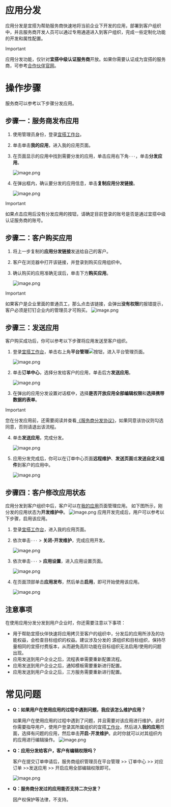 # 应用分发

应用分发是宜搭为帮助服务商快速地将当前企业下开发的应用，部署到客户组织中，并且服务商开发人员可以通过专用通道进入到客户组织，完成一些定制化功能的开发和属性配置。
> [!IMPORTANT]
> 应用分发功能，仅针对**宜搭中级认证服务商**开放。如果你需要认证成为宜搭的服务商，可参考[合作伙伴官网](https://www.aliwork.com/o/aliwork_partner)。

# 操作步骤
服务商可以参考以下步骤分发应用。
## 步骤一：服务商发布应用

1. 使用管理员身份，登录[宜搭工作台](https://www.aliwork.com/workPlatform)。
2. 单击单击**我的应用**，进入我的应用页面。
3. 在页面显示的应用中找到需要分发的应用，单击应用右下角`···`，单击**分发应用**。

    ![image.png](https://cdn.nlark.com/yuque/0/2023/png/2692022/1701933480280-57b7ecf2-d894-4a02-a251-e6f194637e74.png#averageHue=%23fdfcfc&clientId=uc5351c22-3853-4&from=paste&height=486&id=u7bb80089&originHeight=971&originWidth=1328&originalType=binary&ratio=2&rotation=0&showTitle=false&size=163835&status=done&style=none&taskId=ud21b5163-f5ee-44b3-badf-917896af301&title=&width=664)

4. 在弹出框内，确认要分发的应用信息，单击**复制应用分发链接**。

    ![image.png](https://cdn.nlark.com/yuque/0/2023/png/2692022/1701935327679-ed2fcecc-f6f7-4cf5-b937-9803190d8894.png#averageHue=%235c5c5a&clientId=uf9448a30-94db-4&from=paste&height=409&id=ueef72b25&originHeight=1054&originWidth=1210&originalType=binary&ratio=2&rotation=0&showTitle=false&size=102266&status=done&style=none&taskId=u39432908-704e-4e9c-b1b0-038a306c6ec&title=&width=469)

  > [!IMPORTANT]
  > 如果点击应用后没有分发应用的按钮，请确定目前登录的账号是否是通过宜搭中级认证服务商的账号。

## 步骤二：客户购买应用

1. 将上一步复制的**应用分发链接**发送给自己的客户。
2. 客户在浏览器中打开该链接，并登录到购买应用组织中。
3. 确认购买的应用准确无误后，单击下方**购买应用**。

    ![image.png](https://cdn.nlark.com/yuque/0/2023/png/2692022/1701936643661-122bd73d-98fc-480d-ac57-2256e0aaf113.png#averageHue=%2323c069&clientId=uf9448a30-94db-4&from=paste&height=489&id=u60c95ed4&originHeight=977&originWidth=1338&originalType=binary&ratio=2&rotation=0&showTitle=false&size=121259&status=done&style=none&taskId=u8d89de79-47af-46cd-92c0-07355f9d39f&title=&width=669)

> [!IMPORTANT]
> 如果客户是企业里面的普通员工，那么点击该链接，会弹出**没有权限**的报错提示，客户必须是钉钉企业内的管理员才可购买。
> ![image.png](https://cdn.nlark.com/yuque/0/2021/png/12557623/1611986793354-4f75e14a-1eda-4af8-8ae7-ba2116583034.png#averageHue=%23f1f5f6&height=521&id=sZfeh&originHeight=408&originWidth=924&originalType=binary&ratio=1&rotation=0&showTitle=false&size=85422&status=done&style=shadow&title=&width=1181)

## 步骤三：发送应用
客户购买成功后，你可以参考以下步骤将应用发送至客户组织。

1. 登录[宜搭工作台](https://www.aliwork.com/workPlatform)，单击右上角**平台管理**![](https://cdn.nlark.com/yuque/0/2023/png/2692022/1701937051434-ed6596d8-7ca9-4566-9aa5-5c381c2d5d1e.png#averageHue=%23656a6d&clientId=uf9448a30-94db-4&from=paste&id=ue875b33f&originHeight=20&originWidth=20&originalType=url&ratio=2&rotation=0&showTitle=false&status=done&style=shadow&taskId=ucb8ce105-381f-43b1-9024-653a3d45323&title=)按钮，进入平台管理页面。

    ![image.png](https://cdn.nlark.com/yuque/0/2023/png/2692022/1701937079294-ebaa675e-475e-4c45-8a34-97b4b223ce7a.png#averageHue=%23f9ce5f&clientId=uf9448a30-94db-4&from=paste&height=480&id=ubc4936ce&originHeight=959&originWidth=1459&originalType=binary&ratio=2&rotation=0&showTitle=false&size=396218&status=done&style=none&taskId=u1a5053b5-15bf-407e-b088-91d118607f2&title=&width=729.5)

2. 单击**订单中心**，选择分发给客户的应用，单击后方**发送应用**。

    ![image.png](https://cdn.nlark.com/yuque/0/2023/png/2692022/1701937221940-12e13145-da9f-4ce6-81ba-cdc77fff882f.png#averageHue=%23fdfcfc&clientId=uf9448a30-94db-4&from=paste&height=721&id=uc4a19a1e&originHeight=1442&originWidth=3108&originalType=binary&ratio=2&rotation=0&showTitle=false&size=239803&status=done&style=none&taskId=u466e9fe6-946a-41ac-9025-851e81191f1&title=&width=1554)

3. 在弹出的应用分发设置对话框中，选择**是否开放应用全部编辑权限**和**选择携带数据的表单**。

> [!IMPORTANT]
> 您在分发应用前，还需要阅读并查看[《服务商分发协议》](https://www.yuque.com/yida/support/rta1izrlucw1oslz?spm=a2q5o.26874317.0.0)，如果同意该协议则勾选同意，否则请退出该流程。


4. 单击**发送应用**，完成分发。

    ![image.png](https://cdn.nlark.com/yuque/0/2023/png/2692022/1701938182229-1f43c0fd-68a8-4603-8336-32388a60d57b.png#averageHue=%23b7b7b7&clientId=uf9448a30-94db-4&from=paste&height=695&id=ufa35c9de&originHeight=1390&originWidth=3080&originalType=binary&ratio=2&rotation=0&showTitle=false&size=326165&status=done&style=none&taskId=ufc30d357-6fe4-4fb6-b891-51851fd6765&title=&width=1540)

5. 应用分发完成后，你可以在订单中心页面**远程维护**、**发送页面**或**发送自定义组件**到客户的应用中。

    ![image.png](https://cdn.nlark.com/yuque/0/2023/png/2692022/1701940943311-d3d1e012-9f3a-4494-ad9c-10ba658216bd.png#averageHue=%23fdfdfd&clientId=ua3752883-ad0d-4&from=paste&height=912&id=u6ba03864&originHeight=1824&originWidth=3076&originalType=binary&ratio=2&rotation=0&showTitle=false&size=362763&status=done&style=none&taskId=u17769d02-62d0-4869-bc39-4f2a302f759&title=&width=1538)

## 步骤四：客户修改应用状态
应用分发到客户组织中后，客户可以在[我的应用](https://www.aliwork.com/myApp)页面管理应用。
如下图所示，刚分发的应用状态为**开发维护中**。
![image.png](https://cdn.nlark.com/yuque/0/2023/png/2692022/1701941038379-adbaca19-0d2d-4247-bfbe-b472e7f17175.png#averageHue=%23fdfbfb&clientId=ua3752883-ad0d-4&from=paste&height=269&id=uc1907bbc&originHeight=538&originWidth=1373&originalType=binary&ratio=2&rotation=0&showTitle=false&size=137426&status=done&style=none&taskId=ub505e92c-253d-4483-90df-7f1cf8210ee&title=&width=686.5)
应用开发完成后，用户可以参考以下步骤，启用该应用。

1. 登录[宜搭工作台](https://www.aliwork.com/myApp)，进入我的应用页面。
2. 依次单击`···` > **关闭-开发维护**，完成应用开发。

    ![image.png](https://cdn.nlark.com/yuque/0/2023/png/2692022/1701941283338-0e355a51-8682-46eb-86fd-8dde7bbcb75a.png#averageHue=%23fdfcfc&clientId=ua3752883-ad0d-4&from=paste&height=343&id=ayyl0&originHeight=685&originWidth=1143&originalType=binary&ratio=2&rotation=0&showTitle=false&size=145067&status=done&style=none&taskId=u6b887750-60f2-475f-870d-96ce0ffe84e&title=&width=571.5)

3. 依次单击`···` > **应用设置**，进入应用设置页面。

    ![image.png](https://cdn.nlark.com/yuque/0/2023/png/2692022/1701941636194-c4bde3c8-d9a1-4905-b032-73a421a759c4.png#averageHue=%23fdfdfd&clientId=ua3752883-ad0d-4&from=paste&height=401&id=u422fbb60&originHeight=802&originWidth=1290&originalType=binary&ratio=2&rotation=0&showTitle=false&size=158011&status=done&style=none&taskId=u45c5d048-94df-4922-bd63-3ad76824178&title=&width=645)

4. 在页面顶部单击**应用发布**，然后单击**启用**，即可开始使用该应用。

    ![image.png](https://cdn.nlark.com/yuque/0/2023/png/2692022/1701941693827-15f1237a-b85e-457d-9d3a-e4543e9149c7.png#averageHue=%23c4ecd3&clientId=ua3752883-ad0d-4&from=paste&height=360&id=ucd23b69b&originHeight=719&originWidth=1362&originalType=binary&ratio=2&rotation=0&showTitle=false&size=156869&status=done&style=none&taskId=ue0136af0-2047-4d45-9e6a-e60f460abd3&title=&width=681)
   
## 注意事项
在使用应用分发分发到用户企业时，你还需要注意以下事项：

- 用于帮助宜搭伙伴快速将应用拷贝至客户的组织中，分发后的应用所涉及的功能权益，会检查目标组织的权益。建议涉及分发的 源组织和目标组织，保持尽量相同的宜搭付费版本，从而避免高阶功能在目标组织无法启用/使用的问题出现。
- 应用发送到用户企业之后，流程表单需要重新配置流程。
- 应用发送到用户企业之后，通知模板需要重新进行配置。
- 应用发送到用户企业之后，三方服务需要重新进行配置。

# 常见问题

- **Q：如果用户在使用应用的过程中遇到问题，我应该怎么维护应用？**

    如果用户在使用应用的过程中遇到了问题，并且需要对该应用进行维护。此时你需要指导用户，使用户登录其所属组织的宜搭[工作台](https://www.aliwork.com/workPlatform)，然后进入**我的应用**页面，选择有问题的应用，然后单击**开启-开发维护**。此时你就可以对其组织内的应用进行编辑操作。
    ![image.png](https://cdn.nlark.com/yuque/0/2023/png/2692022/1701942100925-82c7db8b-c199-4366-851b-ec935a604b38.png#averageHue=%23fdfcfc&clientId=ua3752883-ad0d-4&from=paste&height=340&id=u33dac708&originHeight=680&originWidth=1117&originalType=binary&ratio=2&rotation=0&showTitle=false&size=140888&status=done&style=none&taskId=uf9ae9219-5b0d-48b5-8713-c5d7fddb6a4&title=&width=558.5)

- **Q：应用分发给客户，客户有编辑权限吗？**

    客户在提交订单申请后，服务商组织管理员在平台管理 >> 订单中心 >> 对应订单 >>发送应用 >> 开启应用全部编辑权限即可。
    
    ![image.png](https://cdn.nlark.com/yuque/0/2022/png/1293044/1647935196571-aae0f1ed-5e05-4611-a880-0025f0a6ca47.png#averageHue=%23cbc9c9&clientId=u555f7bc8-5462-4&from=paste&id=JV1Tu&originHeight=891&originWidth=1911&originalType=binary&ratio=1&rotation=0&showTitle=false&size=177611&status=done&style=none&taskId=uc8d27fc3-23e5-4f88-8019-2edb1149c8c&title=)

- **Q：服务商分发过的应用能否支持二次分发？**

    因产权保护等法律，不支持。

